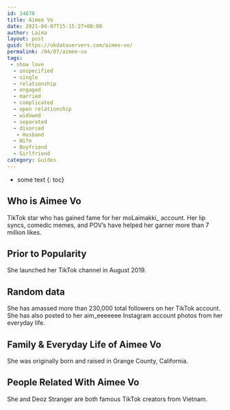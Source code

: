 ```yaml
---
id: 14678
title: Aimee Vo
date: 2021-04-07T15:15:27+00:00
author: Laima
layout: post
guid: https://ukdataservers.com/aimee-vo/
permalink: /04/07/aimee-vo
tags:
 - show love
  - unspecified
  - single
  - relationship
  - engaged
  - married
  - complicated
  - open relationship
  - widowed
  - separated
  - divorced
   - Husband
  - Wife
  - Boyfriend
  - Girlfriend
category: Guides
---
```


* some text
{: toc}


## Who is Aimee Vo
                  
                  
                  
TikTok star who has gained fame for her moLaimakki_ account. Her lip syncs, comedic memes, and POV&#8217;s have helped her garner more than 7 million likes.
                  
              
            
              
            
                
                
                
## Prior to Popularity
                  
                  
                  
She launched her TikTok channel in August 2019.
                  
              
            
              
            
                
                
                
## Random data
                  
                  
                  
She has amassed more than 230,000 total followers on her TikTok account. She has also posted to her aim_eeeeeee Instagram account photos from her everyday life.
                  
              
            
              
            
                
                
                
## Family & Everyday Life of Aimee Vo
                  
                  
                  
She was originally born and raised in Orange County, California. 
                  
              
            
              
            
                
                
                
## People Related With Aimee Vo
                  
                  
                  
She and Deoz Stranger are both famous TikTok creators from Vietnam.
                  
              
            
              
            
                
              
            
              
              
            
            
              
            
          
          
          